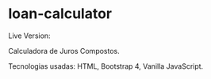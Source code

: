 # loan-calculator

Live Version: 

Calculadora de Juros Compostos.

Tecnologias usadas: HTML, Bootstrap 4, Vanilla JavaScript.
